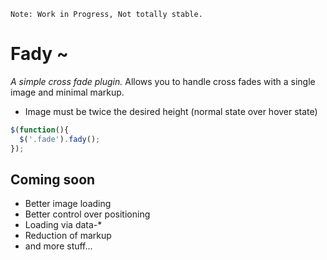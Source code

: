     Note: Work in Progress, Not totally stable.

# Fady ~
*A simple cross fade plugin.*
Allows you to handle cross fades with a single image and minimal markup.

+ Image must be twice the desired height (normal state over hover state)

```js
$(function(){
  $('.fade').fady();
});
```

## Coming soon
+ Better image loading
+ Better control over positioning
+ Loading via data-*
+ Reduction of markup
+ and more stuff...
